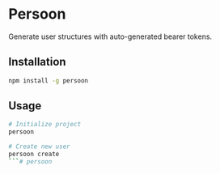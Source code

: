 # Persoon

Generate user structures with auto-generated bearer tokens.

## Installation
```bash
npm install -g persoon
```

## Usage
```bash
# Initialize project
persoon

# Create new user
persoon create
```# persoon
